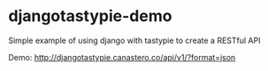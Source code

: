 djangotastypie-demo
===================
Simple example of using django with tastypie to create a RESTful API

Demo: http://djangotastypie.canastero.co/api/v1/?format=json
